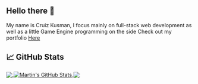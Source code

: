 ## Hello there 👋
My name is Cruiz Kusman, I focus mainly on full-stack web development as well as a little Game Engine programming on the side
Check out my portfolio [Here](https://cruizk.com)

## &#x1f4c8; GitHub Stats

<a href="https://github.com/CruizK/CruizK">
  <img align="center" src="https://github-readme-stats.vercel.app/api/top-langs/?username=CruizK&hide=shaderlab,html&title_color=ffffff&text_color=c9cacc&icon_color=2bbc8a&bg_color=1d1f21" />
</a>
<a href="https://github.com/CruizK/Cruiz">
  <img align="center" src="https://github-readme-stats.vercel.app/api?username=CruizK&show_icons=true&line_height=27&count_private=true&title_color=ffffff&text_color=c9cacc&icon_color=2bbc8a&bg_color=1d1f21" alt="Martin's GitHub Stats" />
</a>

</a>
<a href="https://github.com/CruizK/ShEngine">
  <img align="center" src="https://github-readme-stats.vercel.app/api/pin/?username=CruizK&repo=ShEngine&title_color=ffffff&text_color=c9cacc&icon_color=2bbc8a&bg_color=1d1f21" />
</a>    
<!--
**CruizK/CruizK** is a ✨ _special_ ✨ repository because its `README.md` (this file) appears on your GitHub profile.

Here are some ideas to get you started:

- 🔭 I’m currently working on ...
- 🌱 I’m currently learning ...
- 👯 I’m looking to collaborate on ...
- 🤔 I’m looking for help with ...
- 💬 Ask me about ...
- 📫 How to reach me: ...
- 😄 Pronouns: ...
- ⚡ Fun fact: ...
-->
